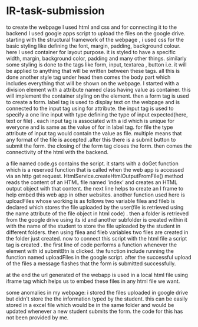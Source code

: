 # IR-task-submission
to create the webpage I used html and css and for connecting it to the backend I used google apps script to upload the files on the google drive.
starting with the structural framework of the webpage , i used css for the basic styling like defining the font, margin, padding, background colour. here I used container for layout purpose. it is styled to have a specific width, margin, background color, padding and many other things. similarly some styling is done to the tags like form, input, textarea , button i.e. it will be applied to anything that will be written between these tags. all this is done another style tag under head
then comes the body part which includes everything that will be shown on the webpage. I started with a division element with a attribute named class having value as container. this will implement the container styling on the element. then a form tag is used to create a form.
label tag is used to display text on the webpage and is connected to the input tag using for attribute. the input tag is used to specify a one line input with type defining the type of input expected(here, text or file) . each input tag is associated with a id which is unique for everyone and is same as the value of for in label tag. for file the type attribute of input tag would contain the value as file. multiple means that any format of the file is accepted  .after this there is a submit button to submit the form. the closing of the form tag closes the form. then comes the connectivity of the html with the backend.

a file named code.gs contains the script. it starts with a doGet function which is a reserved function that is called when the web app is accessed via an http get request. HtmlService.createHtmlOutputFromFile() method reads the content of an HTML file named 'index' and creates an HTML output object with that content. the next line helps to create  an I frame to help embed this web app in other websites.
another function used here is uploadFiles whose working is as follows
two variable filea and fileb is declared which stores the file uploaded by the user(file is retrieved using the name attribute of the file object in html code) . then a folder is retrieved from the google drive using its id and another subfolder is created within it with the name of the student to store the file uploaded by the student in different folders. then using filea and fileb variables two files are created in the folder just created. 
now to connect this script with the html file a script tag is created . the first line of code performs a function whenever the element with id submitBtn is clicked. the function include running  the function named uploadFiles in the google script. after the successful upload of the files a message flashes that the form is submitted successfully.

at the end the url generated of the webapp is used in a local html file using iframe tag which helps us to embed these files in any html file we want.

some anomalies in my webpage:
i stored the files uploaded in google drive but didn't store the the information typed by the student. this can be easily stored in a excel file which would be in the same folder and would be updated whenever a new student submits the form. the code for this has not been provided by me.
